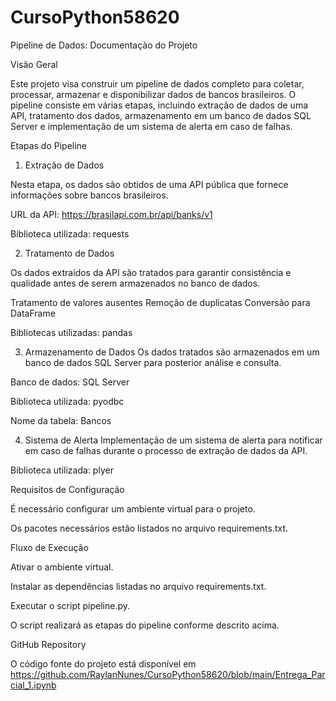 # CursoPython58620
Pipeline de Dados: Documentação do Projeto

Visão Geral

Este projeto visa construir um pipeline de dados completo para coletar, processar, armazenar e disponibilizar dados de bancos brasileiros. O pipeline consiste em várias etapas, incluindo extração de dados de uma API, tratamento dos dados, armazenamento em um banco de dados SQL Server e implementação de um sistema de alerta em caso de falhas.

Etapas do Pipeline

1. Extração de Dados

Nesta etapa, os dados são obtidos de uma API pública que fornece informações sobre bancos brasileiros.

URL da API: https://brasilapi.com.br/api/banks/v1

Biblioteca utilizada: requests

2. Tratamento de Dados

Os dados extraídos da API são tratados para garantir consistência e qualidade antes de serem armazenados no banco de dados.

Tratamento de valores ausentes
Remoção de duplicatas
Conversão para DataFrame

Bibliotecas utilizadas: pandas

3. Armazenamento de Dados
Os dados tratados são armazenados em um banco de dados SQL Server para posterior análise e consulta.

Banco de dados: SQL Server

Biblioteca utilizada: pyodbc

Nome da tabela: Bancos

4. Sistema de Alerta
Implementação de um sistema de alerta para notificar em caso de falhas durante o processo de extração de dados da API.

Biblioteca utilizada: plyer

Requisitos de Configuração

É necessário configurar um ambiente virtual para o projeto.

Os pacotes necessários estão listados no arquivo requirements.txt.

Fluxo de Execução

Ativar o ambiente virtual.

Instalar as dependências listadas no arquivo requirements.txt.

Executar o script pipeline.py.

O script realizará as etapas do pipeline conforme descrito acima.

GitHub Repository

O código fonte do projeto está disponível em https://github.com/RaylanNunes/CursoPython58620/blob/main/Entrega_Parcial_1.ipynb 
